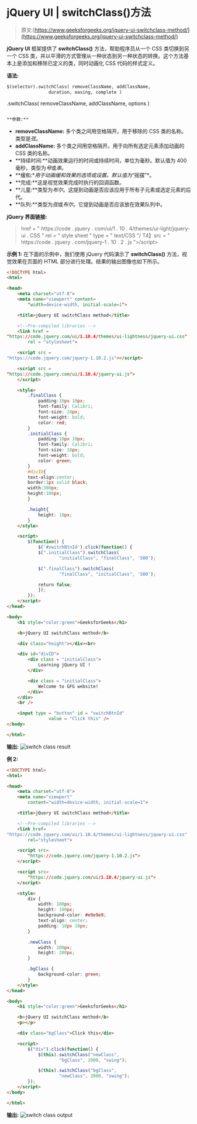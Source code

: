 # jQuery UI | switchClass()方法

> 原文:[https://www.geeksforgeeks.org/jquery-ui-switchclass-method/](https://www.geeksforgeeks.org/jquery-ui-switchclass-method/)

**jQuery UI** 框架提供了 **switchClass()** 方法，帮助程序员从一个 CSS 类切换到另一个 CSS 类，并以平滑的方式管理从一种状态到另一种状态的转换。这个方法基本上是添加和移除已定义的类，同时动画化 CSS 代码的样式定义。

**语法:**

```html
$(selector).switchClass( removeClassName, addClassName, 
                duration, easing, complete )

```
.switchClass( removeClassName, addClassName, options )
```html

**参数:**
```

*   **removeClassName:** 多个类之间用空格隔开。用于移除的 CSS 类的名称。类型是*弦*。
*   **addClassName:** 多个类之间用空格隔开。用于向所有选定元素添加动画的 CSS 类的名称。
*   **持续时间:**动画效果运行的时间或持续时间，单位为毫秒。默认值为 400 毫秒，类型为*号*或*串*。
*   **缓和:**用于动画缓和效果的选项或设置。默认值为*“摇摆”*。
*   **完成:**这是视觉效果完成时执行的回调函数。
*   **儿童:**类型为*布尔*。这提到动画是否应该应用于所有子元素或选定元素的后代。
*   **队列:**类型为*弦*或*布尔*。它提到动画是否应该放在效果队列中。

**jQuery 界面链接:**

> <link>href = " https://code . jquery . com/ui/1 . 10 . 4/themes/ui-light/jquery-ui . CSS " rel = " style sheet " type = " text/CSS "/
> T4】src = " https://code . jquery . com/jquery-1 . 10 . 2 . js ">/script>

**示例 1:** 在下面的示例中，我们使用 jQuery 代码演示了 **switchClass()** 方法，视觉效果在页面的 HTML 部分进行处理。结果的输出图像也如下所示。

```html
<!DOCTYPE html>
<html>

<head>
    <meta charset="utf-8">
    <meta name="viewport" content=
        "width=device-width, initial-scale=1"> 

    <title>jQuery UI switchClass method</title>

    <!--Pre-compiled libraries -->
    <link href = 
"https://code.jquery.com/ui/1.10.4/themes/ui-lightness/jquery-ui.css"
        rel = "stylesheet">

    <script src =
"https://code.jquery.com/jquery-1.10.2.js"></script>

    <script src = 
"https://code.jquery.com/ui/1.10.4/jquery-ui.js">
    </script>

    <style>
        .finalClass {
            padding:10px 10px;
            font-family: Calibri;
            font-size: 24px;             
            font-weight: bold;
            color: red;
        }
        .initialClass {
            padding:10px 10px;
            font-family: Calibri;
            font-size: 18px;         
            font-weight: bold;
            color: green;
        }
        #divID{
        text-align:center;
        border:1px solid black;
        width:300px;
        height:100px;
        }

        .height{ 
            height: 10px;
        }
    </style>

    <script>
        $(function() {
            $('#switchBtnId').click(function() {
            $(".initialClass").switchClass(
                    "initialClass", "finalClass", '500');

            $(".finalClass").switchClass(
                    "finalClass", "initialClass", '500');

            return false;
            });
        });
    </script>
</head>

<body>
    <h1 style="color:green">GeeksforGeeks</h1>

    <b>jQuery UI switchClass method</b>

    <div class="height"></div><br>

    <div id="divID">
        <div class = "initialClass">
            Learning jQuery UI !
        </div>

        <div class = "initialClass">
            Welcome to GFG website!
        </div>
    </div>
    <br />

    <input type = "button" id = "switchBtnId"
                value = "Click this" />
</body>

</html>
```

**输出:**
![](img/4cfd5acfe14c786d1ebd5243cbc84f6f.png "switch class result")

**例 2:**

```html
<!DOCTYPE html>
<html>

<head>
    <meta charset="utf-8">
    <meta name="viewport"
        content="width=device-width, initial-scale=1">

    <title>jQuery UI switchClass method</title>

    <!--Pre-compiled libraries -->
    <link href=
"https://code.jquery.com/ui/1.10.4/themes/ui-lightness/jquery-ui.css"
        rel="stylesheet">

    <script src=
        "https://code.jquery.com/jquery-1.10.2.js">
    </script>

    <script src=
        "https://code.jquery.com/ui/1.10.4/jquery-ui.js">
    </script>

    <style>
        div {
            width: 100px;
            height: 100px;
            background-color: #e9e9e9;
            text-align: center;
            padding: 10px 10px;
        }

        .newClass {
            width: 200px;
            height: 200px;
        }

        .bgClass {
            background-color: green;
        }
    </style>
</head>

<body>
    <h1 style="color:green">GeeksforGeeks</h1>

    <b>jQuery UI switchClass method</b>
    <p></p>

    <div class="bgClass">Click this</div>

    <script>
        $("div").click(function() {
            $(this).switchClass("newClass",
                    "bgClass", 2000, "swing");

            $(this).switchClass("bgClass",
                    "newClass", 2000, "swing");
        });
    </script>
</body>

</html>
```

**输出:**
![](img/9b16349efdcca9431ac2b7a127ca78fb.png "switch class output")